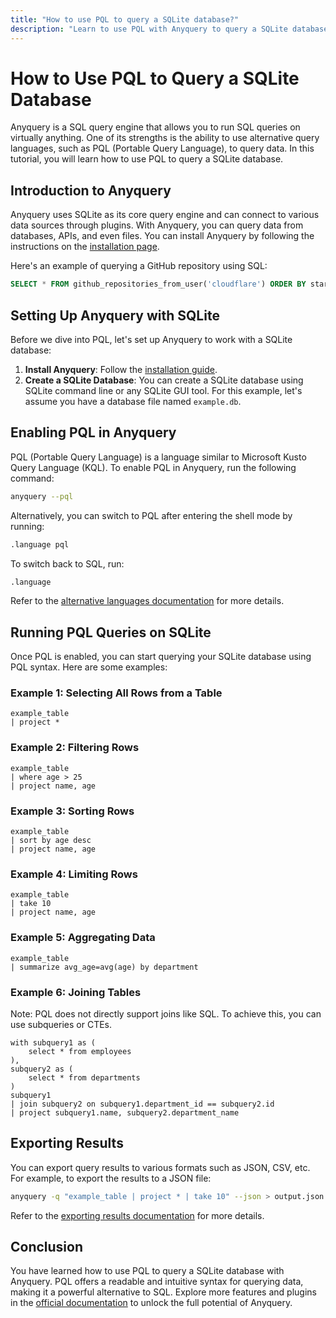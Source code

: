 ```yaml
---
title: "How to use PQL to query a SQLite database?"
description: "Learn to use PQL with Anyquery to query a SQLite database. Set up Anyquery, enable PQL, and run various queries like filtering, sorting, and aggregating data efficiently."
---
```


# How to Use PQL to Query a SQLite Database

Anyquery is a SQL query engine that allows you to run SQL queries on virtually anything. One of its strengths is the ability to use alternative query languages, such as PQL (Portable Query Language), to query data. In this tutorial, you will learn how to use PQL to query a SQLite database.

## Introduction to Anyquery

Anyquery uses SQLite as its core query engine and can connect to various data sources through plugins. With Anyquery, you can query data from databases, APIs, and even files. You can install Anyquery by following the instructions on the [installation page](https://anyquery.dev/docs/#installation).

Here's an example of querying a GitHub repository using SQL:

```sql
SELECT * FROM github_repositories_from_user('cloudflare') ORDER BY stargazers_count DESC;
```

## Setting Up Anyquery with SQLite

Before we dive into PQL, let's set up Anyquery to work with a SQLite database:

1. **Install Anyquery**: Follow the [installation guide](https://anyquery.dev/docs/#installation).
2. **Create a SQLite Database**: You can create a SQLite database using SQLite command line or any SQLite GUI tool. For this example, let's assume you have a database file named `example.db`.

## Enabling PQL in Anyquery

PQL (Portable Query Language) is a language similar to Microsoft Kusto Query Language (KQL). To enable PQL in Anyquery, run the following command:

```bash
anyquery --pql
```

Alternatively, you can switch to PQL after entering the shell mode by running:

```sql
.language pql
```

To switch back to SQL, run:

```sql
.language
```

Refer to the [alternative languages documentation](https://anyquery.dev/docs/usage/alternative-languages) for more details.

## Running PQL Queries on SQLite

Once PQL is enabled, you can start querying your SQLite database using PQL syntax. Here are some examples:

### Example 1: Selecting All Rows from a Table

```plain
example_table
| project *
```

### Example 2: Filtering Rows

```plain
example_table
| where age > 25
| project name, age
```

### Example 3: Sorting Rows

```plain
example_table
| sort by age desc
| project name, age
```

### Example 4: Limiting Rows

```plain
example_table
| take 10
| project name, age
```

### Example 5: Aggregating Data

```plain
example_table
| summarize avg_age=avg(age) by department
```

### Example 6: Joining Tables

Note: PQL does not directly support joins like SQL. To achieve this, you can use subqueries or CTEs.

```plain
with subquery1 as (
    select * from employees
),
subquery2 as (
    select * from departments
)
subquery1
| join subquery2 on subquery1.department_id == subquery2.id
| project subquery1.name, subquery2.department_name
```

## Exporting Results

You can export query results to various formats such as JSON, CSV, etc. For example, to export the results to a JSON file:

```bash
anyquery -q "example_table | project * | take 10" --json > output.json
```

Refer to the [exporting results documentation](https://anyquery.dev/docs/usage/exporting-results) for more details.

## Conclusion

You have learned how to use PQL to query a SQLite database with Anyquery. PQL offers a readable and intuitive syntax for querying data, making it a powerful alternative to SQL. Explore more features and plugins in the [official documentation](https://anyquery.dev/docs/usage/) to unlock the full potential of Anyquery.
